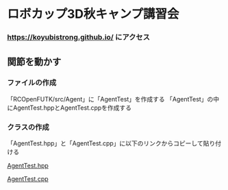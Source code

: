 # ロボカップ3D秋キャンプ講習会

### https://koyubistrong.github.io/ にアクセス

## 関節を動かす

### ファイルの作成

「RCOpenFUTK/src/Agent」に「AgentTest」を作成する
「AgentTest」の中にAgentTest.hppとAgentTest.cppを作成する

### クラスの作成

「AgentTest.hpp」と「AgentTest.cpp」に以下のリンクからコピーして貼り付ける

[AgentTest.hpp](https://github.com/koyubistrong/koyubistrong.github.io/blob/master/AgentTest.hpp)

[AgentTest.cpp](https://github.com/koyubistrong/koyubistrong.github.io/blob/master/AgentTest.cpp)

